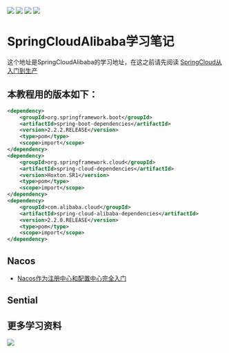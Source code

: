 ![](https://img.shields.io/badge/JDK-1.8-brightgreen) ![](https://img.shields.io/badge/SpringBoot-2.2.2.RELEASE-red) ![](https://img.shields.io/badge/SpringCloud-Hoxton.SR1-blue) ![](https://img.shields.io/badge/SpringCloudAlibaba-2.2.0.RELEASE-brightred)


# SpringCloudAlibaba学习笔记
 这个地址是SpringCloudAlibaba的学习地址，在这之前请先阅读
 [SpringCloud从入门到生产](https://github.com/Lyn4ever29/cloudAlibabaLearn.git)

## 本教程用的版本如下：
```xml
<dependency>
    <groupId>org.springframework.boot</groupId>
    <artifactId>spring-boot-dependencies</artifactId>
    <version>2.2.2.RELEASE</version>
    <type>pom</type>
    <scope>import</scope>
</dependency>
<dependency>
    <groupId>org.springframework.cloud</groupId>
    <artifactId>spring-cloud-dependencies</artifactId>
    <version>Hoxton.SR1</version>
    <type>pom</type>
    <scope>import</scope>
</dependency>
<dependency>
    <groupId>com.alibaba.cloud</groupId>
    <artifactId>spring-cloud-alibaba-dependencies</artifactId>
    <version>2.2.0.RELEASE</version>
    <type>pom</type>
    <scope>import</scope>
</dependency>
```

## Nacos
 * [Nacos作为注册中心和配置中心完全入门](https://github.com/Lyn4ever29/cloudAlibabaLearn/tree/master/nacos-client-80)
 
## Sential 


## 更多学习资料

![](https://lyn4ever.gitee.io/img/wx/gzh2.png)
